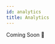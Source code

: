 ```yaml
---
id: analytics
title: Analytics
---
```


Coming Soon 👀

<!-- BI/OLAP - Firehose, S3, Athena, QuickSight -->
